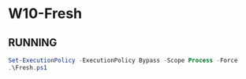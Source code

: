 # W10-Fresh

## RUNNING

```powershell
Set-ExecutionPolicy -ExecutionPolicy Bypass -Scope Process -Force
.\Fresh.ps1
```
